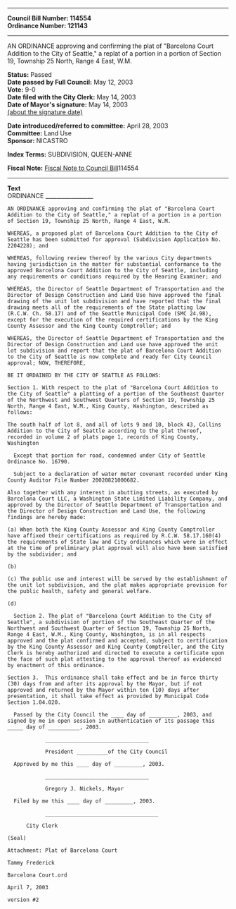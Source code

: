 * * * * *  
  
**Council Bill Number: [](#h0)[](#h2)114554**   
**Ordinance Number: 121143**  
  
* * * * *  
  
AN ORDINANCE approving and confirming the plat of "Barcelona Court Addition to the City of Seattle," a replat of a portion in a portion of Section 19, Township 25 North, Range 4 East, W.M.  
  
**Status:** Passed   
**Date passed by Full Council:** May 12, 2003   
**Vote:** 9-0   
**Date filed with the City Clerk:** May 14, 2003   
**Date of Mayor's signature:** May 14, 2003   
[(about the signature date)](/~public/approvaldate.htm)   
  
  
**Date introduced/referred to committee:** April 28, 2003   
**Committee:** Land Use   
**Sponsor:** NICASTRO   
  
**Index Terms:** SUBDIVISION, QUEEN-ANNE  
  
**Fiscal Note:** [Fiscal Note to Council Bill](http://clerk.seattle.gov/~public/fnote/114554.htm)[](#h1)[](#h3)114554  
  
* * * * *  
  
**Text**  
    ORDINANCE _________________  
  
    AN ORDINANCE approving and confirming the plat of "Barcelona Court  
    Addition to the City of Seattle," a replat of a portion in a portion  
    of Section 19, Township 25 North, Range 4 East, W.M.  
  
    WHEREAS, a proposed plat of Barcelona Court Addition to the City of  
    Seattle has been submitted for approval (Subdivision Application No.  
    2204228); and  
  
    WHEREAS, following review thereof by the various City departments  
    having jurisdiction in the matter for substantial conformance to the  
    approved Barcelona Court Addition to the City of Seattle, including  
    any requirements or conditions required by the Hearing Examiner; and  
  
    WHEREAS, the Director of Seattle Department of Transportation and the  
    Director of Design Construction and Land Use have approved the final  
    drawing of the unit lot subdivision and have reported that the final  
    drawing meets all of the requirements of the State platting law  
    (R.C.W. Ch. 58.17) and of the Seattle Municipal Code (SMC 24.98),  
    except for the execution of the required certifications by the King  
    County Assessor and the King County Comptroller; and  
  
    WHEREAS, the Director of Seattle Department of Transportation and the  
    Director of Design Construction and Land use have approved the unit  
    lot subdivision and report that the plat of Barcelona Court Addition  
    to the City of Seattle is now complete and ready for City Council  
    approval; NOW, THEREFORE,  
  
    BE IT ORDAINED BY THE CITY OF SEATTLE AS FOLLOWS:  
  
    Section 1. With respect to the plat of "Barcelona Court Addition to  
    the City of Seattle" a platting of a portion of the Southeast Quarter  
    of the Northwest and Southwest Quarters of Section 19, Township 25  
    North, Range 4 East, W.M., King County, Washington, described as  
    follows:  
  
    The south half of lot 8, and all of lots 9 and 10, block 43, Collins  
    Addition to the City of Seattle according to the plat thereof,  
    recorded in volume 2 of plats page 1, records of King County,  
    Washington  
  
      Except that portion for road, condemned under City of Seattle  
    Ordinance No. 16790.  
  
      Subject to a declaration of water meter covenant recorded under King  
    County Auditor File Number 20020821000682.  
  
    Also together with any interest in abutting streets, as executed by  
    Barcelona Court LLC, a Washington State Limited Liability Company, and  
    approved by the Director of Seattle Department of Transportation and  
    the Director of Design Construction and Land Use, the following  
    findings are hereby made:  
  
    (a) When both the King County Assessor and King County Comptroller  
    have affixed their certifications as required by R.C.W. 58.17.160(4)  
    the requirements of State law and City ordinances which were in effect  
    at the time of preliminary plat approval will also have been satisfied  
    by the subdivider; and  
  
    (b)  
  
    (c) The public use and interest will be served by the establishment of  
    the unit lot subdivision, and the plat makes appropriate provision for  
    the public health, safety and general welfare.  
  
    (d)  
  
      Section 2. The plat of "Barcelona Court Addition to the City of  
    Seattle", a subdivision of portion of the Southeast Quarter of the  
    Northwest and Southwest Quarter of Section 19, Township 25 North,  
    Range 4 East, W.M., King County, Washington, is in all respects  
    approved and the plat confirmed and accepted, subject to certification  
    by the King County Assessor and King County Comptroller, and the City  
    Clerk is hereby authorized and directed to execute a certificate upon  
    the face of such plat attesting to the approval thereof as evidenced  
    by enactment of this ordinance.  
  
    Section 3.  This ordinance shall take effect and be in force thirty  
    (30) days from and after its approval by the Mayor, but if not  
    approved and returned by the Mayor within ten (10) days after  
    presentation, it shall take effect as provided by Municipal Code  
    Section 1.04.020.  
  
      Passed by the City Council the ____ day of _________, 2003, and  
    signed by me in open session in authentication of its passage this  
    _____ day of __________, 2003.  
  
                _________________________________  
  
                President __________of the City Council  
  
      Approved by me this ____ day of _________, 2003.  
  
                _________________________________  
  
                Gregory J. Nickels, Mayor  
  
      Filed by me this ____ day of _________, 2003.  
  
                ____________________________________  
  
          City Clerk  
  
    (Seal)  
  
    Attachment: Plat of Barcelona Court  
  
    Tammy Frederick  
  
    Barcelona Court.ord  
  
    April 7, 2003  
  
    version #2  

